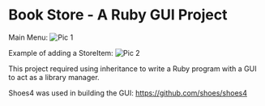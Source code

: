 # Book Store - A Ruby GUI Project

Main Menu:
![Pic 1](https://github.com/cupOJ/Week-2/raw/main/Book_Store/gui1.png)



Example of adding a StoreItem:
![Pic 2](https://github.com/cupOJ/Week-2/raw/main/Book_Store/gui2.png)


This project required using inheritance to write a Ruby program with a GUI to act as a library manager.


Shoes4 was used in building the GUI: https://github.com/shoes/shoes4
